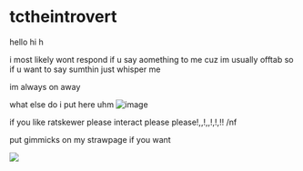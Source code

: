# tctheintrovert
hello hi h

i most likely wont respond if u say aomething to me cuz im usually offtab so if u want to say sumthin just whisper me

im always on away

what else do i put here uhm
![image](https://github.com/user-attachments/assets/fa0ed01f-c175-488a-91dd-8af48474984b)

if you like ratskewer please interact please please!,,!,,!,!,!! /nf

put gimmicks on my strawpage if you want

![](https://github.com/tctheintrovert/tctheintrovert/blob/main/IMG_5754.gif)
